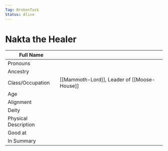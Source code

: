 ```yaml
---
Tag: BrokenTusk
Status: Alive
---
```

# Nakta the Healer

| Full Name            |     |
| -------------------- | --- |
| Pronouns             |     |
| Ancestry             |     |
| Class/Occupation     |  [[Mammoth-Lord]], Leader of [[Moose-House]]    
| Age                  |     |
| Alignment            |     |
| Deity                |     |
| Physical Description |     |
| Good at              |     |
| In Summary           |     |


